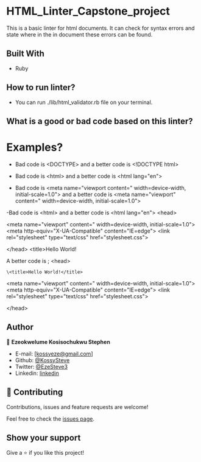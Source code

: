 # HTML_Linter_Capstone_project
This is a basic linter for html documents. It can check for syntax errors and state where in the in document these errors can be found.

## Built With

- Ruby

## How to run linter?
- You can run ./lib/html_validator.rb file on your terminal.

## What is a good or bad code based on this linter?
# Examples?
- Bad code is \<DOCTYPE> and a better code is \<!DOCTYPE html>

- Bad code is \<html></html> and a better code is \<html lang="en"></html>
  
- Bad code is 	<meta name="viewport content=" width=device-width, initial-scale=1.0"> and a better code is \<meta name="viewport" content=" width=device-width, initial-scale=1.0">

-Bad code is \<html></html> and a better code is \<html lang="en"></html>
\<head>

  \<meta name="viewport" content=" width=device-width, initial-scale=1.0">
	\<meta http-equiv="X-UA-Compatible" content="IE=edge">
	\<link rel="stylesheet" type="text/css" href="stylesheet.css">
	
\</head>
\<title>Hello World!</title>


A better code is ;
\<head>

    \<title>Hello World!</title>
  \<meta name="viewport" content=" width=device-width, initial-scale=1.0">
	\<meta http-equiv="X-UA-Compatible" content="IE=edge">
	\<link rel="stylesheet" type="text/css" href="stylesheet.css">
	
\</head>

## Author

👤 **Ezeokwelume Kosisochukwu Stephen**

- E-mail: [kossyeze@gmail.com]
- Github: [@KossySteve](https://github.com/KossySteve)
- Twitter: [@EzeSteve3](https://twitter.com/EzeSteve3/)
- Linkedin: [linkedin](https://www.linkedin.com/in/steve-ez-b090ba198/)


## 🤝 Contributing

Contributions, issues and feature requests are welcome!

Feel free to check the [issues page](issues/).

## Show your support

Give a ⭐️ if you like this project!
